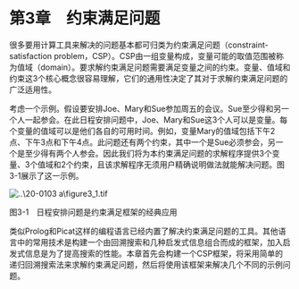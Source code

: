# 第3章　约束满足问题

很多要用计算工具来解决的问题基本都可归类为约束满足问题（constraint-satisfaction problem，CSP）。CSP由一组变量构成，变量可能的取值范围被称为值域（domain）。要求解约束满足问题需要满足变量之间的约束。变量、值域和约束这3个核心概念很容易理解，它们的通用性决定了其对于求解约束满足问题的广泛适用性。

考虑一个示例。假设要安排Joe、Mary和Sue参加周五的会议。Sue至少得和另一个人一起参会。在此日程安排问题中，Joe、Mary和Sue这3个人可以是变量。每个变量的值域可以是他们各自的可用时间。例如，变量Mary的值域包括下午2点、下午3点和下午4点。此问题还有两个约束，其中一个是Sue必须参会，另一个是至少得有两个人参会。因此我们将为本约束满足问题的求解程序提供3个变量、3个值域和2个约束，且该求解程序无须用户精确说明做法就能解决问题。图3-1展示了这一示例。

![..\20-0103 a\figure3_1.tif](../0-Assets/Epubook/算法精粹：经典计算机科学问题的%20Python%20实现%20(David%20Kopec%20[Kopec,%20David])%20(Z-Library)/images/00022.jpeg)

图3-1　日程安排问题是约束满足框架的经典应用

类似Prolog和Picat这样的编程语言已经内置了解决约束满足问题的工具。其他语言中的常用技术是构建一个由回溯搜索和几种启发式信息组合而成的框架，加入启发式信息是为了提高搜索的性能。本章首先会构建一个CSP框架，将采用简单的递归回溯搜索法来求解约束满足问题，然后将使用该框架来解决几个不同的示例问题。